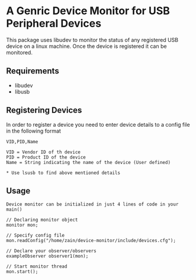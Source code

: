 
# A Genric Device Monitor for USB Peripheral Devices

This package uses libudev to monitor the status of any registered USB device on a linux machine. Once the device 
is registered it can be monitored.

## Requirements

- libudev  
- libusb

## Registering Devices
In order to register a device you need to enter device details to a config file in the following format

```
VID,PID,Name

VID = Vendor ID of th device
PID = Product ID of the device
Name = String indicating the name of the device (User defined)

* Use lsusb to find above mentioned details
```


## Usage

```
Device monitor can be initialized in just 4 lines of code in your main()

// Declaring monitor object
monitor mon;

// Specify config file
mon.readConfig("/home/zain/device-monitor/include/devices.cfg");

// Declare your observer/observers
exampleObserver observer1(mon);

// Start monitor thread
mon.start();

```
